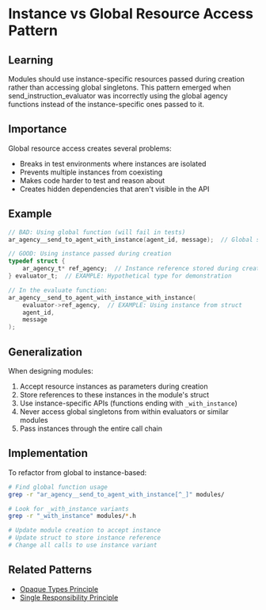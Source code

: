 # Instance vs Global Resource Access Pattern

## Learning
Modules should use instance-specific resources passed during creation rather than accessing global singletons. This pattern emerged when send_instruction_evaluator was incorrectly using the global agency functions instead of the instance-specific ones passed to it.

## Importance
Global resource access creates several problems:
- Breaks in test environments where instances are isolated
- Prevents multiple instances from coexisting
- Makes code harder to test and reason about
- Creates hidden dependencies that aren't visible in the API

## Example
```c
// BAD: Using global function (will fail in tests)
ar_agency__send_to_agent_with_instance(agent_id, message);  // Global singleton access

// GOOD: Using instance passed during creation  
typedef struct {
    ar_agency_t* ref_agency;  // Instance reference stored during creation
} evaluator_t;  // EXAMPLE: Hypothetical type for demonstration

// In the evaluate function:
ar_agency__send_to_agent_with_instance_with_instance(
    evaluator->ref_agency,  // EXAMPLE: Using instance from struct
    agent_id, 
    message
);
```

## Generalization
When designing modules:
1. Accept resource instances as parameters during creation
2. Store references to these instances in the module's struct
3. Use instance-specific APIs (functions ending with `_with_instance`)
4. Never access global singletons from within evaluators or similar modules
5. Pass instances through the entire call chain

## Implementation
To refactor from global to instance-based:
```bash
# Find global function usage
grep -r "ar_agency__send_to_agent_with_instance[^_]" modules/

# Look for _with_instance variants
grep -r "_with_instance" modules/*.h

# Update module creation to accept instance
# Update struct to store instance reference
# Change all calls to use instance variant
```

## Related Patterns
- [Opaque Types Principle](opaque-types-principle.md)
- [Single Responsibility Principle](single-responsibility-principle.md)